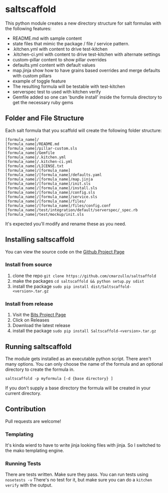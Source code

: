 # saltscaffold

This python module creates a new directory structure for salt formulas with the following features:

* README.md with sample content
* state files that mimic the package / file / service pattern.
* .kitchen.yml with content to drive test-kitchen
* .kitchen-ci.yml with content to drive test-kitchen with alternate settings
* custom-pillar content to show pillar overrides
* defaults.yml content with default values
* map.jinja show how to have grains based overrides and merge defaults with custom pillars
* example of toggle feature
* The resulting formula will be testable with test-kitchen
* serverspec test to used with kitchen verify
* Gemfile added so one can 'bundle install' inside the formula directory to get the necessary ruby gems

## Folder and File Structure
Each salt formula that you scaffold will create the following folder structure:
```
[formula_name]/
[formula_name]/README.md
[formula_name]/pillar-custom.sls
[formula_name]/Gemfile
[formula_name]/.kitchen.yml
[formula_name]/.kitchen-ci.yml
[formula_name]/LICENSE.txt
[formula_name]/[formula_name]
[formula_name]/[formula_name]/defaults.yaml
[formula_name]/[formula_name]/map.jinja
[formula_name]/[formula_name]/init.sls
[formula_name]/[formula_name]/install.sls
[formula_name]/[formula_name]/config.sls
[formula_name]/[formula_name]/service.sls
[formula_name]/[formula_name]/files/
[formula_name]/[formula_name]/files/config.conf
[formula_name]/test/integration/default/serverspec/_spec.rb
[formula_name]/test/mockup/init.sls
```
It's expected you'll modify and rename these as you need.

## Installing saltscaffold

You can view the source code on the [Github Project Page](https://github.com/cmarzullo/saltsaffold)

### Install from source

  1. clone the repo `git clone https://github.com/cmarzullo/saltsaffold`
  2. make the packages `cd saltscaffold && python setup.py sdist`
  3. install the package `sudo pip install dist/Saltscaffold-<version>.tar.gz`

### Install from release

  1. Visit the [Bits Project Page](https://github.com/cmarzullo/saltsaffold)
  2. Click on Releases
  3. Download the latest release
  4. install the package `sudo pip install Saltscaffold-<version>.tar.gz`

## Running saltscaffold

The module gets installed as an executable python script. There aren't many options. You can only choose the name of the formula and an optional directory to create the formula in.

`saltscaffold -p myformula [-d {base directory} ]`

If you don't supply a base directory the formula will be created in your current directory.

## Contribution

Pull requests are welcome!

### Templating

It's kinda wierd to have to write jinja looking files with jinja. So I switched to the mako templating engine. 

### Running Tests

There are tests written. Make sure they pass. You can run tests using `nosetests -v`
There's no test for it, but make sure you can do a `kitchen verify`  with the output.
